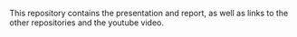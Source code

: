 This repository contains the presentation and report, as well as links to the other repositories and the youtube video.
